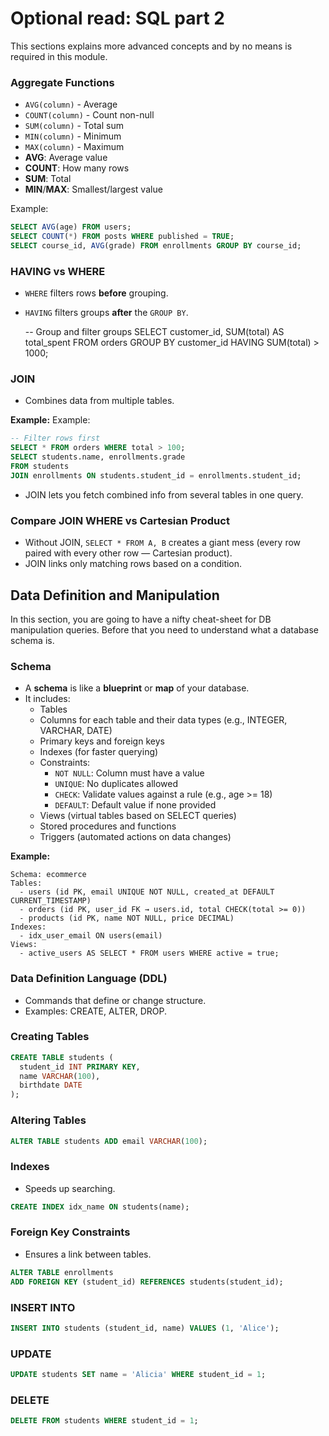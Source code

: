 # Optional read: SQL part 2

This sections explains more advanced concepts and by no means is required in this module. 


### Aggregate Functions

- `AVG(column)` - Average
- `COUNT(column)` - Count non-null
- `SUM(column)` - Total sum
- `MIN(column)` - Minimum
- `MAX(column)` - Maximum
- **AVG**: Average value
- **COUNT**: How many rows
- **SUM**: Total
- **MIN**/**MAX**: Smallest/largest value

Example:

```sql
SELECT AVG(age) FROM users;
SELECT COUNT(*) FROM posts WHERE published = TRUE;
SELECT course_id, AVG(grade) FROM enrollments GROUP BY course_id;
```

### HAVING vs WHERE

- `WHERE` filters rows **before** grouping.
- `HAVING` filters groups **after** the `GROUP BY`.

  -- Group and filter groups
  SELECT customer_id, SUM(total) AS total_spent
  FROM orders
  GROUP BY customer_id
  HAVING SUM(total) > 1000;

### JOIN

- Combines data from multiple tables.

**Example:**
Example:

```sql
-- Filter rows first
SELECT * FROM orders WHERE total > 100;
SELECT students.name, enrollments.grade
FROM students
JOIN enrollments ON students.student_id = enrollments.student_id;
```

- JOIN lets you fetch combined info from several tables in one query.

### Compare JOIN WHERE vs Cartesian Product

- Without JOIN, `SELECT * FROM A, B` creates a giant mess (every row paired with every other row — Cartesian product).
- JOIN links only matching rows based on a condition.

## Data Definition and Manipulation

In this section, you are going to have a nifty cheat-sheet for DB manipulation queries. Before that you need to understand what a database schema is.

### Schema

- A **schema** is like a **blueprint** or **map** of your database.
- It includes:
  - Tables
  - Columns for each table and their data types (e.g., INTEGER, VARCHAR, DATE)
  - Primary keys and foreign keys
  - Indexes (for faster querying)
  - Constraints:
    - `NOT NULL`: Column must have a value
    - `UNIQUE`: No duplicates allowed
    - `CHECK`: Validate values against a rule (e.g., age >= 18)
    - `DEFAULT`: Default value if none provided
  - Views (virtual tables based on SELECT queries)
  - Stored procedures and functions
  - Triggers (automated actions on data changes)

**Example:**

```text
Schema: ecommerce
Tables:
  - users (id PK, email UNIQUE NOT NULL, created_at DEFAULT CURRENT_TIMESTAMP)
  - orders (id PK, user_id FK → users.id, total CHECK(total >= 0))
  - products (id PK, name NOT NULL, price DECIMAL)
Indexes:
  - idx_user_email ON users(email)
Views:
  - active_users AS SELECT * FROM users WHERE active = true;
```

### Data Definition Language (DDL)

- Commands that define or change structure.
- Examples: CREATE, ALTER, DROP.

### Creating Tables

```sql
CREATE TABLE students (
  student_id INT PRIMARY KEY,
  name VARCHAR(100),
  birthdate DATE
);
```

### Altering Tables

```sql
ALTER TABLE students ADD email VARCHAR(100);
```

### Indexes

- Speeds up searching.

```sql
CREATE INDEX idx_name ON students(name);
```

### Foreign Key Constraints

- Ensures a link between tables.

```sql
ALTER TABLE enrollments
ADD FOREIGN KEY (student_id) REFERENCES students(student_id);
```

### INSERT INTO

```sql
INSERT INTO students (student_id, name) VALUES (1, 'Alice');
```

### UPDATE

```sql
UPDATE students SET name = 'Alicia' WHERE student_id = 1;
```

### DELETE

```sql
DELETE FROM students WHERE student_id = 1;
```
